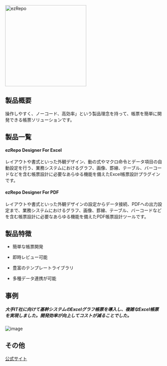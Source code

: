 <img width="260" alt="ezRepo" src="https://user-images.githubusercontent.com/92014438/175224392-4a18fec5-6121-4f3b-aa6b-fb253f88ca78.png">


## 製品概要
操作しやすく、ノーコード、高効率」という製品理念を持って、帳票を簡単に開発できる帳票ソリューションです。

## 製品一覧

#### **ezRepo Designer For Excel**
レイアウトや書式といった外観デザイン、動の式やマクロ命令とデータ項目の自動設定を行う、業務システムにおけるグラフ、画像、罫線、テーブル、バーコードなどを含む帳票設計に必要なあらゆる機能を備えたExcel帳票設計プラグインです。

#### **ezRepo Designer For PDF**
レイアウトや書式といった外観デザインの設定からデータ接続、PDFへの出力設定まで、業務システムにおけるグラフ、画像、罫線、テーブル、バーコードなどを含む帳票設計に必要なあらゆる機能を備えたPDF帳票設計ツールです。

## 製品特徴
- 簡単な帳票開発

- 即時レビュー可能

- 豊富のテンプレートライブラリ

- 多種データ連携が可能





## 事例

##### 大手IT社に向けて基幹システムのExcelグラフ帳票を導入し、複雑なExcel帳票を実現しました。開発効率が向上してコストが減ることでした。
![image](https://github.com/HOUSEI-INC/ezRepo/assets/87158705/f6dbec93-4929-41fd-b24c-bbb6d7f5a9cc)






## その他
[公式サイト](https://ezrepo.jp)
